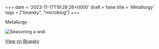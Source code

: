 +++
date = '2023-11-17T19:26:26+0000'
draft = false
title = 'Metallurgy'
tags = ["bluesky", "microblog"]
+++

Metallurgy

![Seasoning a wok](/images/notes/2023-11-17-metallurgy/image-1.jpg)



[View on Bluesky](https://bsky.app/profile/furukama.bsky.social/post/3kefsigqkcd2t)